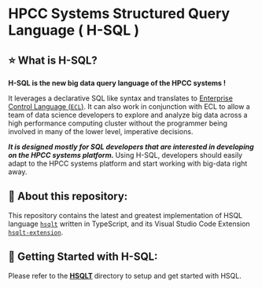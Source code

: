 # HPCC Systems Structured Query Language ( H-SQL )

## ⭐ What is H-SQL?

<b>H-SQL is the new big data query language of the HPCC systems ! </b>

It leverages a declarative SQL like syntax and translates to [Enterprise Control Language (`ECL`)](<https://en.wikipedia.org/wiki/ECL_(data-centric_programming_language)>). It can also work in conjunction with ECL to allow a team of data science developers to explore and analyze big data across a high performance computing cluster without the programmer being involved in many of the lower level, imperative decisions.

<b><i>It is designed mostly for SQL developers that are interested in developing on the HPCC systems platform.</i> </b>Using H-SQL, developers should easily adapt to the HPCC systems platform and start working with big-data right away.

## 📙 About this repository:

<!-- The Complete Source Code -->

This repository contains the latest and greatest implementation of HSQL language [`hsqlt`](hsqlt/) written in TypeScript, and its Visual Studio Code Extension [`hsqlt-extension`](hsqlt-extension/).

## 🚀 Getting Started with H-SQL:

Please refer to the <b> [HSQLT](hsqlt/README.md) </b> directory to setup and get started with HSQL.
